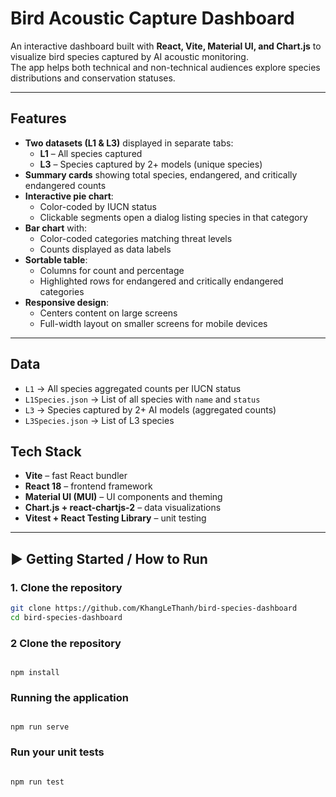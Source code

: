# Bird Acoustic Capture Dashboard

An interactive dashboard built with **React, Vite, Material UI, and Chart.js** to visualize bird species captured by AI acoustic monitoring.  
The app helps both technical and non-technical audiences explore species distributions and conservation statuses.

---

## **Features**

- **Two datasets (L1 & L3)** displayed in separate tabs:
  - **L1** – All species captured
  - **L3** – Species captured by 2+ models (unique species)
- **Summary cards** showing total species, endangered, and critically endangered counts
- **Interactive pie chart**:
  - Color-coded by IUCN status
  - Clickable segments open a dialog listing species in that category
- **Bar chart** with:
  - Color-coded categories matching threat levels
  - Counts displayed as data labels
- **Sortable table**:
  - Columns for count and percentage
  - Highlighted rows for endangered and critically endangered categories
- **Responsive design**:
  - Centers content on large screens
  - Full-width layout on smaller screens for mobile devices

---

## **Data**

- `L1` → All species aggregated counts per IUCN status
- `L1Species.json` → List of all species with `name` and `status`
- `L3` → Species captured by 2+ AI models (aggregated counts)
- `L3Species.json` → List of L3 species

## Tech Stack

- **Vite** – fast React bundler
- **React 18** – frontend framework
- **Material UI (MUI)** – UI components and theming
- **Chart.js + react-chartjs-2** – data visualizations
- **Vitest + React Testing Library** – unit testing

---

## ▶️ Getting Started / How to Run

### 1. Clone the repository

```bash
git clone https://github.com/KhangLeThanh/bird-species-dashboard
cd bird-species-dashboard

```

### 2 Clone the repository

```

npm install

```

### Running the application

```

npm run serve

```

### Run your unit tests

```

npm run test

```
